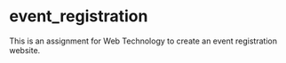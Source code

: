 # event_registration
This is an assignment for Web Technology to create an event registration website.
